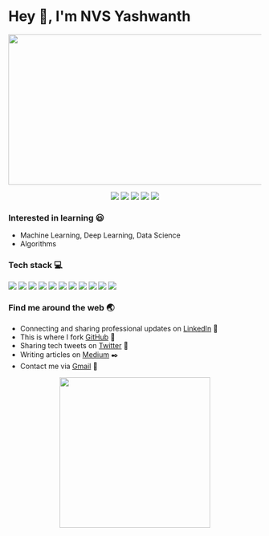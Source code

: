 # Hey :wave:, I'm NVS Yashwanth
<p align='center'>
  <img height=300 width=1000 src='https://images.unsplash.com/photo-1548438294-1ad5d5f4f063?ixlib=rb-1.2.1&ixid=eyJhcHBfaWQiOjEyMDd9&auto=format&fit=crop&w=1352&q=80'>
</p>


<p align='center'>
  <a href='https://www.linkedin.com/in/nvsyashwanth/'><img src='https://github.com/NvsYashwanth/NvsYashwanth/blob/master/assets/icons8-linkedin-48.png'></a>
  <a href='https://github.com/NvsYashwanth'><img src='https://github.com/NvsYashwanth/NvsYashwanth/blob/master/assets/icons8-github-48.png'></a>
  <a href='https://twitter.com/YashwanthNvs'><img src='https://github.com/NvsYashwanth/NvsYashwanth/blob/master/assets/icons8-twitter-48.png'></a>
  <a href='https://medium.com/@nvsyashwanth'><img src='https://github.com/NvsYashwanth/NvsYashwanth/blob/master/assets/icons8-medium-new-48.png'></a>
  <a href='mailto:nvsyashwanth338@gmail.com'><img src='https://github.com/NvsYashwanth/NvsYashwanth/blob/master/assets/icons8-gmail-48.png'></a>
</p>



### Interested in learning :smiley:
- Machine Learning, Deep Learning, Data Science
- Algorithms

### Tech stack :computer:
![](https://badgen.net/badge/Code/Python/blue?icon=https://simpleicons.org/icons/python.svg&labelColor=cyan&label)
![](https://badgen.net/badge/Code/C++/blue?icon=https://simpleicons.org/icons/cplusplus.svg&labelColor=cyan&label)
![](https://badgen.net/badge/Library/Pytorch/blue?icon=https://simpleicons.org/icons/pytorch.svg&labelColor=cyan&label)
![](https://badgen.net/badge/Library/ScikitLearn/blue?icon=https://upload.wikimedia.org/wikipedia/commons/0/05/Scikit_learn_logo_small.svg&labelColor=cyan&label)
![](https://badgen.net/badge/Tools/pandas/blue?icon=https://simpleicons.org/icons/pandas.svg&labelColor=cyan&label)
![](https://badgen.net/badge/Tools/numpy/blue?icon=https://upload.wikimedia.org/wikipedia/commons/1/1a/NumPy_logo.svg&labelColor=cyan&label)
![](https://badgen.net/badge/Tools/matplotlib/blue?icon=https://upload.wikimedia.org/wikipedia/en/5/56/Matplotlib_logo.svg&labelColor=cyan&label)
![](https://badgen.net/badge/Tools/git/blue?icon=https://simpleicons.org/icons/git.svg&labelColor=cyan&label)
![](https://badgen.net/badge/Tools/GitHub/blue?icon=github&labelColor=cyan&label)
![](https://badgen.net/badge/Editor/VSCode/blue?icon=https://simpleicons.org/icons/visualstudiocode.svg&labelColor=cyan&label)
![](https://badgen.net/badge/Tools/AdobeXD/blue?icon=https://simpleicons.org/icons/adobexd.svg&labelColor=cyan&label)



### Find me around the web :earth_asia:
- Connecting and sharing professional updates on [LinkedIn](https://www.linkedin.com/in/nvsyashwanth/) 💼 
- This is where I fork [GitHub](https://www.github.com/NvsYashwanth)  :fork_and_knife:
- Sharing tech tweets on [Twitter](https://twitter.com/YashwanthNvs) 🐤 
- Writing articles on [Medium](https://medium.com/@nvsyashwanth) :black_nib:
- Contact me via [Gmail](mailto:nvsyashwanth338@gmail.com) 💌 



<p align='center'>
  <img height=300 src='https://github.com/NvsYashwanth/NvsYashwanth/blob/master/assets/GitHub%20banner%201.png'>
</p>
